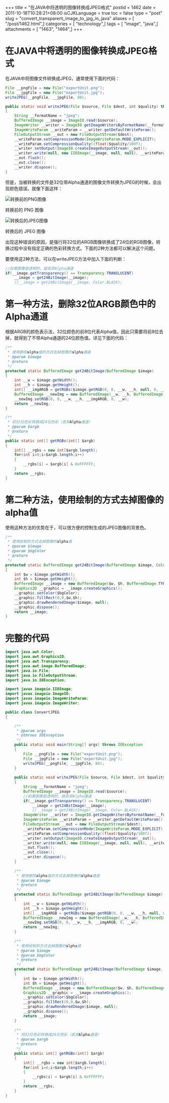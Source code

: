 +++
title = "在JAVA中将透明的图像转换成JPEG格式"
postid = 1462
date = 2011-10-18T10:28:21+08:00
isCJKLanguage = true
toc = false
type = "post"
slug = "convert_transparent_image_to_jpg_in_java"
aliases = [ "/post/1462.html",]
categories = [ "technology",]
tags = [ "image", "java",]
attachments = [ "1463", "1464",]
+++


# 在JAVA中将透明的图像转换成JPEG格式

在JAVA中将图像文件转换成JPEG，通常使用下面的代码：

``` java
File __pngFile = new File("exportUnit.png");
File __jpgFile = new File("exportUnit.jpg");
writeJPEG(__pngFile, __jpgFile, 80);

public static void writeJPEG(File $source, File $dest, int $quality) throws IOException
{
	String __formatName = "jpeg";
	BufferedImage __image = ImageIO.read($source);
	ImageWriter __writer = ImageIO.getImageWritersByFormatName(__formatName).next();
	ImageWriteParam __writeParam = __writer.getDefaultWriteParam();
	FileOutputStream __out = new FileOutputStream($dest);
	__writeParam.setCompressionMode(ImageWriteParam.MODE_EXPLICIT);
	__writeParam.setCompressionQuality((float)$quality/100f);
	__writer.setOutput(ImageIO.createImageOutputStream(__out));
	__writer.write(null, new IIOImage(__image, null, null), __writeParam);
	__out.flush();
	__out.close();
	__writer.dispose();
}
```

但是，当被转换的文件是32位带Alpha通道的图像文件转换为JPEG的时候，会出现颜色错误。就像下面这样：

![转换前的PNG图像](/uploads/2011/10/exportUnit.png)

转换前的 PNG 图像

![转换后的JPEG图像](/uploads/2011/10/exportUnit.jpg)

转换后的 JPEG 图像

出现这种错误的原因，是强行将32位的ARGB图像转换成了24位的RGB图像，转换过程中没有指定正确的色彩转换方式。下面的2种方法都可以解决这个问题。

要使用这2种方法，可以在writeJPEG方法中加入下面的判断：

``` java
//如果图像是透明的，就丢弃Alpha通道
if(__image.getTransparency() == Transparency.TRANSLUCENT)
	__image = get24BitImage(__image);
	//__image = get24BitImage(__image, Color.BLACK);
```

# 第一种方法，删除32位ARGB颜色中的Alpha通道

根据ARGB的颜色表示法，32位颜色的前8位代表Alpha值。因此只需要将前8位去掉，就得到了不带Alpha通道的24位颜色值。详见下面的代码：

``` java
/**
 * 使用删除alpha值的方式去掉图像的alpha通道
 * @param $image
 * @return
 */
protected static BufferedImage get24BitImage(BufferedImage $image)
{
	int __w = $image.getWidth();
	int __h = $image.getHeight();
	int[] __imgARGB = getRGBs($image.getRGB(0, 0, __w, __h, null, 0, __w));
	BufferedImage __newImg = new BufferedImage(__w, __h, BufferedImage.TYPE_INT_RGB);
	__newImg.setRGB(0, 0, __w, __h, __imgARGB, 0, __w);
	return __newImg;
}

/**
 * 将32位色彩转换成24位色彩（丢弃Alpha通道）
 * @param $argb
 * @return
 */
public static int[] getRGBs(int[] $argb)
{
	int[] __rgbs = new int[$argb.length];
	for(int i=0;i<$argb.length;i++)
	{
		__rgbs[i] = $argb[i] & 0xFFFFFF;
	}
	return __rgbs;
}
```

# 第二种方法，使用绘制的方式去掉图像的alpha值

使用这种方法的优势在于，可以很方便的控制生成的JPEG图像的背景色。

``` java
/**
 * 使用绘制的方式去掉图像的alpha值
 * @param $image
 * @param $bgColor
 * @return
 */
protected static BufferedImage get24BitImage(BufferedImage $image, Color $bgColor)
{
	int $w = $image.getWidth();
	int $h = $image.getHeight();
	BufferedImage __image = new BufferedImage($w, $h, BufferedImage.TYPE_INT_RGB);
	Graphics2D __graphic = __image.createGraphics();
	__graphic.setColor($bgColor);
	__graphic.fillRect(0,0,$w,$h);
	__graphic.drawRenderedImage($image, null);
	__graphic.dispose();
	return __image; 
}
```

# 完整的代码
	
``` java
import java.awt.Color;
import java.awt.Graphics2D;
import java.awt.Transparency;
import java.awt.image.BufferedImage;
import java.io.File;
import java.io.FileOutputStream;
import java.io.IOException;

import javax.imageio.IIOImage;
import javax.imageio.ImageIO;
import javax.imageio.ImageWriteParam;
import javax.imageio.ImageWriter;

public class ConvertJPEG
{

	/**
	 * @param args
	 * @throws IOException 
	 */
	public static void main(String[] args) throws IOException
	{
		File __pngFile = new File("exportUnit.png");
		File __jpgFile = new File("exportUnit.jpg");
		writeJPEG(__pngFile, __jpgFile, 80);
	}
	
	public static void writeJPEG(File $source, File $dest, int $quality) throws IOException
	{
		String __formatName = "jpeg";
		BufferedImage __image = ImageIO.read($source);
		//如果图像是透明的，就丢弃Alpha通道
		if(__image.getTransparency() == Transparency.TRANSLUCENT)
			__image = get24BitImage(__image);
			//__image = get24BitImage(__image, Color.BLACK);
		ImageWriter __writer = ImageIO.getImageWritersByFormatName(__formatName).next();
		ImageWriteParam __writeParam = __writer.getDefaultWriteParam();
		FileOutputStream __out = new FileOutputStream($dest);
		__writeParam.setCompressionMode(ImageWriteParam.MODE_EXPLICIT);
		__writeParam.setCompressionQuality((float)$quality/100f);
		__writer.setOutput(ImageIO.createImageOutputStream(__out));
		__writer.write(null, new IIOImage(__image, null, null), __writeParam);
		__out.flush();
		__out.close();
		__writer.dispose();
	}
	
	/**
	 * 使用删除alpha值的方式去掉图像的alpha通道
	 * @param $image
	 * @return
	 */
	protected static BufferedImage get24BitImage(BufferedImage $image)
	{
		int __w = $image.getWidth();
		int __h = $image.getHeight();
		int[] __imgARGB = getRGBs($image.getRGB(0, 0, __w, __h, null, 0, __w));
		BufferedImage __newImg = new BufferedImage(__w, __h, BufferedImage.TYPE_INT_RGB);
		__newImg.setRGB(0, 0, __w, __h, __imgARGB, 0, __w);
		return __newImg;
	}
	
	/**
	 * 使用绘制的方式去掉图像的alpha值
	 * @param $image
	 * @param $bgColor
	 * @return
	 */
	protected static BufferedImage get24BitImage(BufferedImage $image, Color $bgColor)
	{
		int $w = $image.getWidth();
		int $h = $image.getHeight();
		BufferedImage __image = new BufferedImage($w, $h, BufferedImage.TYPE_INT_RGB);
		Graphics2D __graphic = __image.createGraphics();
		__graphic.setColor($bgColor);
		__graphic.fillRect(0,0,$w,$h);
		__graphic.drawRenderedImage($image, null);
		__graphic.dispose();
		return __image; 
	}
	
	/**
	 * 将32位色彩转换成24位色彩（丢弃Alpha通道）
	 * @param $argb
	 * @return
	 */
	public static int[] getRGBs(int[] $argb)
	{
		int[] __rgbs = new int[$argb.length];
		for(int i=0;i<$argb.length;i++)
		{
			__rgbs[i] = $argb[i] & 0xFFFFFF;
		}
		return __rgbs;
	}
}
```
